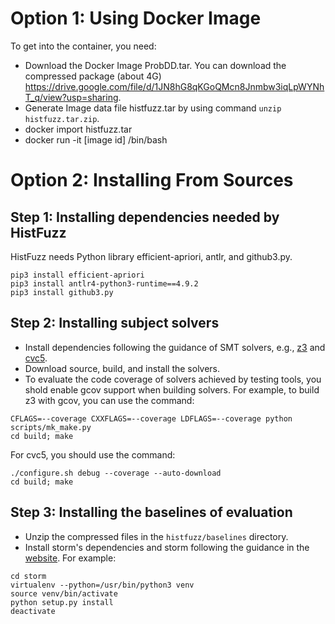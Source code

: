 # **Option 1: Using Docker Image**
To get into the container, you need:

* Download the Docker Image ProbDD.tar. You can download the compressed package (about 4G) https://drive.google.com/file/d/1JN8hG8qKGoQMcn8Jnmbw3iqLpWYNhT_q/view?usp=sharing.
* Generate Image data file histfuzz.tar by using command `unzip histfuzz.tar.zip`.
* docker import histfuzz.tar
* docker run -it [image id] /bin/bash


# **Option 2: Installing From Sources**

## **Step 1: Installing dependencies needed by HistFuzz**
HistFuzz needs Python library efficient-apriori, antlr, and github3.py. 

```
pip3 install efficient-apriori 
pip3 install antlr4-python3-runtime==4.9.2
pip3 install github3.py
```

## **Step 2: Installing subject solvers**

* Install dependencies following the guidance of SMT solvers, e.g., [z3](https://github.com/Z3Prover/z3) and [cvc5](https://github.com/cvc5/cvc5).
* Download source, build, and install the solvers. 
* To evaluate the code coverage of solvers achieved by testing tools, you shold enable gcov support when building solvers. 
  For example, to build z3 with gcov, you can use the command:
```
CFLAGS=--coverage CXXFLAGS=--coverage LDFLAGS=--coverage python scripts/mk_make.py
cd build; make
```
For cvc5, you should use the command:
```
./configure.sh debug --coverage --auto-download
cd build; make
```

## **Step 3: Installing the baselines of evaluation**

* Unzip the compressed files in the `histfuzz/baselines`  directory.
* Install storm's dependencies and storm following the guidance in the [website](https://github.com/Practical-Formal-Methods/storm). For example: 

```
cd storm
virtualenv --python=/usr/bin/python3 venv
source venv/bin/activate
python setup.py install
deactivate
```